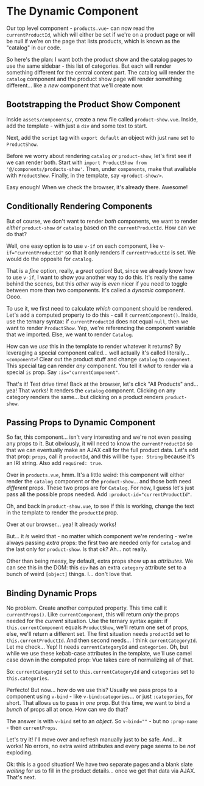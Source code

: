 # The Dynamic Component

Our top level component - `products.vue`-  can now read the `currentProductId`,
which will either be set if we're on a product page or will be null if we're on
the page that lists products, which is known as the "catalog" in our code.

So here's the plan: I want both the product show and the catalog pages to use the
same sidebar - this list of categories. But each will render something different
for the central content part. The catalog will render the `catalog` component
and the product show page will render something different... like a *new* component
that we'll create now.

## Bootstrapping the Product Show Component

Inside `assets/components/`, create a new file called `product-show.vue`. Inside,
add the template - with just a `div` and some text to start.

Next, add the `script` tag with `export default` an object with just `name`
set to `ProductShow`.

Before we worry about rendering `catalog` *or* `product-show`, let's first
see if we can render both. Start with
`import ProductShow from '@/components/products-show'`. Then, under `components`,
make that available with `ProductShow`. Finally, in the template, say
`<product-show/>`.

Easy enough! When we check the browser, it's already there. Awesome!

## Conditionally Rendering Components

But of course, we don't want to render *both* components, we want to render
*either* `product-show` *or* `catalog` based on the `currentProductId`. How can
we do that?

Well, one easy option is to use `v-if` on each component, like
`v-if="currentProductId"` so that it only renders if `currentProductId` is set.
We would do the opposite for `catalog`.

That is a *fine* option, really, a *great* option! But, since we already know how
to use `v-if`, I want to show you another way to do this. It's really the same
behind the scenes, but this *other* way is *even* nicer if you need to toggle
between more than two components. It's called a *dynamic* component. Oooo.

To use it, we first need to calculate *which* component should be rendered. Let's
add a computed property to do this - call it `currentComponent()`. Inside, use
the ternary syntax: if `currentProductId` does not equal `null`, then we want
to render `ProductShow`. Yep, we're referencing the component variable that we
imported. Else, we want to render `Catalog`.

How can we *use* this in the template to render whatever it returns? By
leveraging a special component called... well actually it's called literally...
`<component>`! Clear out the product stuff and change `catalog` to `component`.
This special tag can render *any* component. You tell it *what* to render via a
special `is` prop. Say `:is="currentComponent"`.

That's it! Test drive time! Back at the browser, let's click "All Products" and...
yea! That works! It renders the `catalog` component. Clicking on any category
renders the same... but clicking on a product renders `product-show`.

## Passing Props to Dynamic Component

So far, this component... isn't very interesting and we're not even passing
any props to it. But obviously, it will need to know the `currentProductId`
so that we can eventually make an AJAX call for the full product data. Let's add
that prop: `props`, call it `productId`, and this will be `type: String`
because it's an IRI string. Also add `required: true`.

Over in `products.vue`, hmm. It's a little weird: this component will either
render the `catalog` component or the `product-show`... and those both need
*different* props. These two props are for `Catalog`. For now, I guess let's just
pass all the possible props needed. Add `:product-id="currentProductId"`.

Oh, and back in `product-show.vue`, to see if this is working, change the text
in the template to render the `productId` prop.

Over at our browser... yea! It already works!

But... it *is* weird that - no matter which component we're rendering - we're
always passing *extra* props: the first two are needed only for `catalog` and
the last only for `product-show`. Is that ok? Ah... not really.

Other than being messy, by default, extra props show up as *attributes*. We can
see this in the DOM: this `div` has an extra `category` attribute set to a bunch
of weird `[object]` things. I... don't love that.

## Binding Dynamic Props

No problem. Create another computed property. This time call it `currentProps()`.
Like `currentComponent`, this will return *only* the props needed for the
*current* situation. Use the ternary syntax again: if
`this.currentComponent` equals `ProductShow`, we'll return one set of props, else,
we'll return a different set. The first situation needs `productId` set to
`this.currentProductId`. And then second needs... I think `currentCategoryId`. Let
me check... Yep! It needs `currentCategoryId` and `categories`. Oh, but while we
use these kebab-case attributes in the template, we'll use camel case down in
the computed prop: Vue takes care of normalizing all of that.

So: `currentCategoryId` set to `this.currentCategoryId` and `categories` set to
`this.categories`.

Perfecto! But now... how do we use this? Usually we pass props to a component using
`v-bind` - like `v-bind:categories`... or just `:categories`, for short. That
allows us to pass in *one* prop. But this time, we want to bind a *bunch* of
props all at once. How can we do that?

The answer is with `v-bind` set to an *object*. So `v-bind=""` - but no `:prop-name` -
then `currentProps`.

Let's try it! I'll move over and refresh manually just to be safe. And... it
works! No errors, no extra weird attributes and every page seems to be *not*
exploding.

Ok: this is a good situation! We have two separate pages and a blank slate
*waiting* for us to fill in the product details... once we get that data via
AJAX. That's next.
